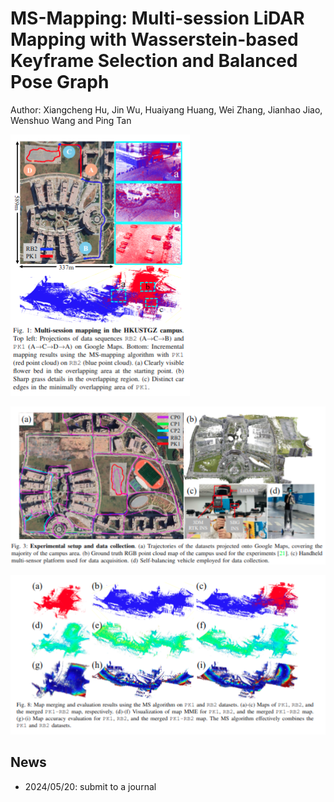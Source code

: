 # MS-Mapping: Multi-session LiDAR Mapping with Wasserstein-based Keyframe Selection and Balanced Pose Graph


Author: Xiangcheng Hu, Jin Wu, Huaiyang Huang, Wei Zhang, Jianhao Jiao, Wenshuo Wang and Ping Tan


![image-20240514043712223](./README/image-20240514043712223.png)

![image-20240514052055789](./README/image-20240514052055789.png)

![image-20240514052117790](./README/image-20240514052117790.png)

## News

- 2024/05/20: submit to a journal

